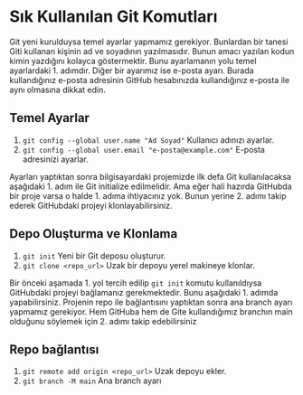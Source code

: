 # Sık Kullanılan Git Komutları

Git yeni kurulduysa temel ayarlar yapmamız gerekiyor. Bunlardan bir tanesi Giti kullanan kişinin ad ve soyadının yazılmasıdır. Bunun amacı yazılan kodun kimin yazdığını kolayca göstermektir.  Bunu ayarlamanın yolu temel ayarlardaki 1. adımdır. Diğer bir ayarımız ise e-posta ayarı. Burada kullandığınız e-posta adresinin GitHub hesabınızda kullandığınız e-posta ile aynı olmasına dikkat edin.

## Temel Ayarlar
1. `git config --global user.name "Ad Soyad"` Kullanıcı adınızı ayarlar.
2. `git config --global user.email "e-posta@example.com"` E-posta adresinizi ayarlar.

Ayarları yaptıktan sonra bilgisayardaki projemizde ilk defa Git kullanılacaksa aşağıdaki 1. adım ile Git initialize edilmelidir. Ama eğer hali hazırda GitHubda bir proje varsa o halde 1. adıma ihtiyacınız yok. Bunun yerine 2. adımı takip ederek GitHubdaki projeyi klonlayabilirsiniz.

## Depo Oluşturma ve Klonlama
1. `git init` Yeni bir Git deposu oluşturur.
2. `git clone <repo_url>` Uzak bir depoyu yerel makineye klonlar.

Bir önceki aşamada 1. yol tercih edilip `git init` komutu kullanıldıysa GitHubdaki projeyi bağlamanız gerekmektedir. Bunu aşağıdaki 1. adımda yapabilirsiniz. Projenin repo ile bağlantısını yaptıktan sonra ana branch ayarı yapmamız gerekiyor. Hem GitHuba hem de Gite kullandığımız branchın main olduğunu söylemek için 2. adımı takip edebilirsiniz

## Repo bağlantısı
1. `git remote add origin <repo_url>` Uzak depoyu ekler.
2. `git branch -M main` Ana branch ayarı

